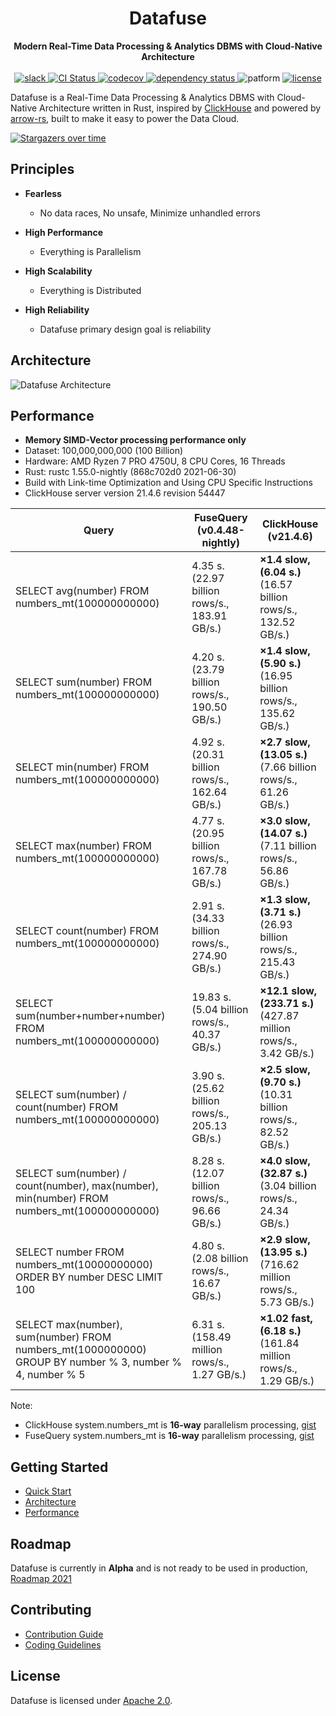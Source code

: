 <div align="center">
<h1>Datafuse</h1>
<strong>
Modern Real-Time Data Processing & Analytics DBMS with Cloud-Native Architecture
</strong>

<br>
<br>

<div>
<a href="https://join.slack.com/t/datafusecloud/shared_invite/zt-nojrc9up-50IRla1Y1h56rqwCTkkDJA">
<img src="https://badgen.net/badge/Slack/Join%20Datafuse/0abd59?icon=slack" alt="slack" />
</a>

<a href="https://github.com/datafuselabs/datafuse/actions">
<img src="https://github.com/datafuselabs/datafuse/actions/workflows/unit-tests.yml/badge.svg" alt="CI Status" />
</a>

<a href="https://codecov.io/gh/datafuselabs/datafuse">
<img src="https://codecov.io/gh/datafuselabs/datafuse/branch/master/graph/badge.svg" alt="codecov" />
</a>

<a href="https://deps.rs/repo/github/datafuselabs/datafuse">
<img src="https://deps.rs/repo/github/datafuselabs/datafuse/status.svg" alt="dependency status" />
</a>

<img src="https://img.shields.io/badge/Platform-Linux,%20ARM,%20OS%20X,%20Windows-green.svg?style=flat" alt="patform" />

<a href="https://opensource.org/licenses/Apache-2.0">
<img src="https://img.shields.io/badge/License-Apache%202.0-blue.svg" alt="license" />
</a>

</div>
</div>

Datafuse is a Real-Time Data Processing & Analytics DBMS with Cloud-Native Architecture written
in Rust, inspired by [ClickHouse](https://github.com/ClickHouse/ClickHouse) and powered by [arrow-rs](https://github.com/apache/arrow-rs), built to make it easy to power the Data Cloud.

[![Stargazers over time](https://starchart.cc/datafuselabs/datafuse.svg)](https://starchart.cc/datafuselabs/datafuse)

## Principles

* **Fearless**
  - No data races, No unsafe, Minimize unhandled errors

* **High Performance**
  - Everything is Parallelism

* **High Scalability**
  - Everything is Distributed

* **High Reliability**
  - Datafuse primary design goal is reliability

## Architecture

![Datafuse Architecture](https://datafuse-1253727613.cos.ap-hongkong.myqcloud.com/datafuse-v1.svg)

## Performance

* **Memory SIMD-Vector processing performance only**
* Dataset: 100,000,000,000 (100 Billion)
* Hardware: AMD Ryzen 7 PRO 4750U, 8 CPU Cores, 16 Threads
* Rust: rustc 1.55.0-nightly (868c702d0 2021-06-30)
* Build with Link-time Optimization and Using CPU Specific Instructions
* ClickHouse server version 21.4.6 revision 54447


| Query                                                        | FuseQuery (v0.4.48-nightly)                                  | ClickHouse (v21.4.6)                                         |
| ------------------------------------------------------------ | --------------------------------------------------- | ------------------------------------------------------------ |
| SELECT avg(number) FROM numbers_mt(100000000000)             | 4.35 s.<br /> (22.97 billion rows/s., 183.91 GB/s.) | **×1.4 slow, (6.04 s.)** <br /> (16.57 billion rows/s., 132.52 GB/s.) |
| SELECT sum(number) FROM numbers_mt(100000000000)             | 4.20 s.<br />(23.79 billion rows/s., 190.50 GB/s.)  | **×1.4 slow, (5.90 s.)** <br />(16.95 billion rows/s., 135.62 GB/s.) |
| SELECT min(number) FROM numbers_mt(100000000000)             | 4.92 s.<br />(20.31 billion rows/s., 162.64 GB/s.)  | **×2.7 slow, (13.05 s.)** <br /> (7.66 billion rows/s., 61.26 GB/s.) |
| SELECT max(number) FROM numbers_mt(100000000000)             | 4.77 s.<br />(20.95 billion rows/s., 167.78 GB/s.)  | **×3.0 slow, (14.07 s.)** <br /> (7.11 billion rows/s., 56.86 GB/s.) |
| SELECT count(number) FROM numbers_mt(100000000000)           | 2.91 s.<br />(34.33 billion rows/s., 274.90 GB/s.)  | **×1.3 slow, (3.71 s.)** <br /> (26.93 billion rows/s., 215.43 GB/s.) |
| SELECT sum(number+number+number) FROM numbers_mt(100000000000) | 19.83 s.<br />(5.04 billion rows/s., 40.37 GB/s.)   | **×12.1 slow, (233.71 s.)** <br /> (427.87 million rows/s., 3.42 GB/s.) |
| SELECT sum(number) / count(number) FROM numbers_mt(100000000000) | 3.90 s.<br />(25.62 billion rows/s., 205.13 GB/s.)  | **×2.5 slow, (9.70 s.)** <br /> (10.31 billion rows/s., 82.52 GB/s.) |
| SELECT sum(number) / count(number), max(number), min(number) FROM numbers_mt(100000000000) | 8.28 s.<br />(12.07 billion rows/s., 96.66 GB/s.)   | **×4.0 slow, (32.87 s.)** <br /> (3.04 billion rows/s., 24.34 GB/s.) |
| SELECT number FROM numbers_mt(10000000000) ORDER BY number DESC LIMIT 100 | 4.80 s.<br />(2.08 billion rows/s., 16.67 GB/s.)    | **×2.9 slow, (13.95 s.)** <br /> (716.62 million rows/s., 5.73 GB/s.) |
| SELECT max(number), sum(number) FROM numbers_mt(1000000000) GROUP BY number % 3, number % 4, number % 5 | 6.31 s.<br />(158.49 million rows/s., 1.27 GB/s.) | **×1.02 fast, (6.18 s.)** <br /> (161.84 million rows/s., 1.29 GB/s.) |

Note:

* ClickHouse system.numbers_mt is <b>16-way</b> parallelism processing, [gist](https://gist.github.com/BohuTANG/bba7ec2c23da8017eced7118b59fc7d5)
* FuseQuery system.numbers_mt is <b>16-way</b> parallelism processing, [gist](https://gist.github.com/BohuTANG/8c37f5390e129cfc9d648ff930d9ef03)


## Getting Started

* [Quick Start](https://datafuse.rs/overview/architecture/)
* [Architecture](https://datafuse.rs/overview/architecture/)
* [Performance](https://datafuse.rs/overview/performance/)

## Roadmap

Datafuse is currently in **Alpha** and is not ready to be used in production, [Roadmap 2021](https://github.com/datafuselabs/datafuse/issues/746)

## Contributing

* [Contribution Guide](https://datafuse.rs/development/contributing/)
* [Coding Guidelines](https://datafuse.rs/development/coding-guidelines/)


## License

Datafuse is licensed under [Apache 2.0](LICENSE).
